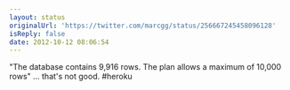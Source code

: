 ```yaml
---
layout: status
originalUrl: 'https://twitter.com/marcgg/status/256667245458096128'
isReply: false
date: 2012-10-12 08:06:54
---
```


"The database contains 9,916 rows. The  plan allows a maximum of 10,000 rows" ... that's not good. #heroku
